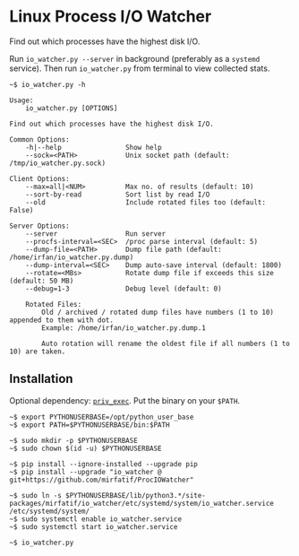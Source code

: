 # Linux Process I/O Watcher

Find out which processes have the highest disk I/O.

Run `io_watcher.py --server` in background (preferably as a `systemd` service). Then run `io_watcher.py` from terminal
to view collected stats.

```
~$ io_watcher.py -h

Usage:
	io_watcher.py [OPTIONS]

Find out which processes have the highest disk I/O.

Common Options:
	-h|--help                Show help
	--sock=<PATH>            Unix socket path (default: /tmp/io_watcher.py.sock)

Client Options:
	--max=all|<NUM>          Max no. of results (default: 10)
	--sort-by-read           Sort list by read I/O
	--old                    Include rotated files too (default: False)

Server Options:
	--server                 Run server
	--procfs-interval=<SEC>  /proc parse interval (default: 5)
	--dump-file=<PATH>       Dump file path (default: /home/irfan/io_watcher.py.dump)
	--dump-interval=<SEC>    Dump auto-save interval (default: 1800)
	--rotate=<MBs>           Rotate dump file if exceeds this size (default: 50 MB)
	--debug=1-3              Debug level (default: 0)

	Rotated Files:
		Old / archived / rotated dump files have numbers (1 to 10) appended to them with dot.
		Example: /home/irfan/io_watcher.py.dump.1

		Auto rotation will rename the oldest file if all numbers (1 to 10) are taken.
```

## Installation

Optional dependency: [`priv_exec`](https://github.com/mirfatif/priv_exec). Put the binary on your `$PATH`.

```
~$ export PYTHONUSERBASE=/opt/python_user_base
~$ export PATH=$PYTHONUSERBASE/bin:$PATH

~$ sudo mkdir -p $PYTHONUSERBASE
~$ sudo chown $(id -u) $PYTHONUSERBASE

~$ pip install --ignore-installed --upgrade pip
~$ pip install --upgrade "io_watcher @ git+https://github.com/mirfatif/ProcIOWatcher"

~$ sudo ln -s $PYTHONUSERBASE/lib/python3.*/site-packages/mirfatif/io_watcher/etc/systemd/system/io_watcher.service /etc/systemd/system/
~$ sudo systemctl enable io_watcher.service
~$ sudo systemctl start io_watcher.service

~$ io_watcher.py
```
